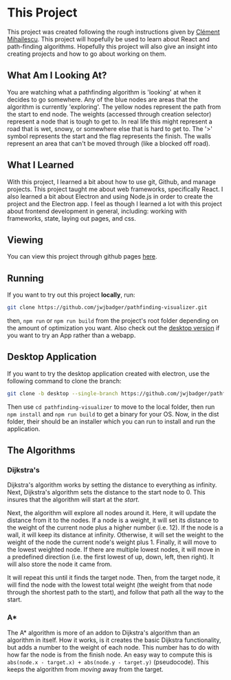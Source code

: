# This Project

This project was created following the rough instructions given by [Clément Mihailescu](https://www.youtube.com/watch?v=msttfIHHkak). This project will hopefully be used to learn about React and path-finding algorithms. Hopefully this project will also give an insight into creating projects and how to go about working on them.

## What Am I Looking At?

You are watching what a pathfinding algorithm is 'looking' at when it decides to go somewhere. Any of the blue nodes are areas that the algorithm is currently 'exploring'. The yellow nodes represent the path from the start to end node. The weights (accessed through creation selector) represent a node that is tough to get to. In real life this might represent a road that is wet, snowy, or somewhere else that is hard to get to. The '>' symbol represents the start and the flag represents the finish. The walls represent an area that can't be moved through (like a blocked off road).

## What I Learned

With this project, I learned a bit about how to use git, Github, and manage projects. This project taught me about web frameworks, specifically React. I also learned a bit about Electron and using Node.js in order to create the project and the Electron app. I feel as though I learned a lot with this project about frontend development in general, including: working with frameworks, state, laying out pages, and css.

## Viewing

You can view this project through github pages [here](https://jwjbadger.github.io/pathfinding-visualizer/index.html).

## Running

If you want to try out this project **locally**, run:

```bash
git clone https://github.com/jwjbadger/pathfinding-visualizer.git
```

then, `npm run` or `npm run build` from the project's root folder depending on the amount of optimization you want. Also check out the [desktop version](#desktop-application) if you want to try an App rather than a webapp.

## Desktop Application

If you want to try the desktop application created with electron, use the following command to clone the branch:

```bash
git clone -b desktop --single-branch https://github.com/jwjbadger/pathfinding-visualizer.git
```

Then use `cd pathfinding-visualizer` to move to the local folder, then run `npm install` and `npm run build` to get a binary for your OS. Now, in the dist folder, their should be an installer which you can run to install and run the application.

## The Algorithms

### Dijkstra's

Dijkstra's algorithm works by setting the distance to everything as infinity. Next, Dijkstra's algorithm sets the distance to the start node to 0. This insures that the algorithm will start at the _start_.

Next, the algorithm will explore all nodes around it. Here, it will update the distance from it to the nodes. If a node is a weight, it will set its distance to the weight of the current node plus a higher number (i.e. 12). If the node is a wall, it will keep its distance at infinity. Otherwise, it will set the weight to the weight of the node the current node's weight plus 1. Finally, it will move to the lowest weighted node. If there are multiple lowest nodes, it will move in a predefined direction (i.e. the first lowest of up, down, left, then right). It will also store the node it came from.

It will repeat this until it finds the target node. Then, from the target node, it will find the node with the lowest total weight (the weight from that node through the shortest path to the start), and follow that path all the way to the start.

### A*

The A* algorithm is more of an addon to Dijkstra's algorithm than an algorithm in itself. How it works, is it creates the basic Dijkstra functionality, but adds a number to the weight of each node. This number has to do with how far the node is from the finish node. An easy way to compute this is `abs(node.x - target.x) + abs(node.y - target.y)` (pseudocode). This keeps the algorithm from *moving* away from the target.
